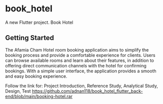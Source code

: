 # book_hotel

A new Flutter project. Book Hotel

## Getting Started

The Afamia Cham Hotel room booking application aims to simplify the booking process and provide a comfortable experience for clients. Users can browse available rooms and learn about their features, in addition to offering direct communication channels with the hotel for confirming bookings. With a simple user interface, the application provides a smooth and easy booking experience.

Follow the link for:
Project Introduction, Reference Study, Analytical Study, Design, Test
https://github.com/adnan118/book_hotel_flutter_back-end/blob/main/booking-hotel.rar
